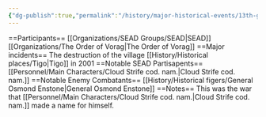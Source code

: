 ```yaml
---
{"dg-publish":true,"permalink":"/history/major-historical-events/13th-great-maji-war-1995-2009/","tags":["MajorHistoricalEvents"]}
---
```


==Participants==
[[Organizations/SEAD Groups/SEAD\|SEAD]]
[[Organizations/The Order of Vorag\|The Order of Vorag]]
==Major incidents==
The destruction of the village [[History/Historical places/Tigo\|Tigo]] in 2001
==Notable SEAD Partisapents==
[[Personnel/Main Characters/Cloud Strife cod. nam.\|Cloud Strife cod. nam.]]
==Notable Enemy Combatants==
[[History/Historical figers/General Osmond Enstone\|General Osmond Enstone]]
==Notes==
This was the war that [[Personnel/Main Characters/Cloud Strife cod. nam.\|Cloud Strife cod. nam.]] made a name for himself.
